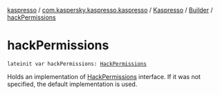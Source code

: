 [kaspresso](../../../index.md) / [com.kaspersky.kaspresso.kaspresso](../../index.md) / [Kaspresso](../index.md) / [Builder](index.md) / [hackPermissions](./hack-permissions.md)

# hackPermissions

`lateinit var hackPermissions: `[`HackPermissions`](../../../com.kaspersky.kaspresso.device.permissions/-hack-permissions/index.md)

Holds an implementation of [HackPermissions](../../../com.kaspersky.kaspresso.device.permissions/-hack-permissions/index.md) interface. If it was not specified, the default implementation is used.

